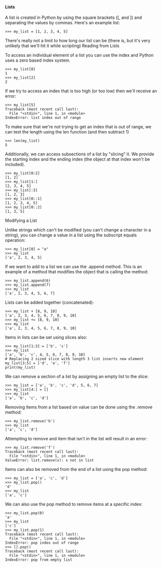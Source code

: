 #### Lists

A list is created in Python by using the square brackets ([, and ]) and separating the values by commas. Here's an example list:
```
>>> my_list = [1, 2, 3, 4, 5]
```

There's really not a limit to how long our list can be (there is, but it's very unlikely that we'll hit it while scripting)
Reading from Lists

To access an individual element of a list you can use the index and Python uses a zero based index system.
```
>>> my_list[0]
1
>>> my_list[2]
2
```
If we try to access an index that is too high (or too low) then we'll receive an error:
```
>>> my_list[5]
Traceback (most recent call last):
  File "<stdin>", line 1, in <module>
IndexError: list index out of range
```
To make sure that we're not trying to get an index that is out of range, we can test the length using the len function (and then subtract 1)
```
>>> len(my_list)
5
```
Additionally, we can access subsections of a list by "slicing" it. We provide the starting index and the ending index (the object at that index won't be included).
```
>>> my_list[0:2]
[1, 2]
>>> my_list[1:]
[2, 3, 4, 5]
>>> my_list[:3]
[1, 2, 3]
>>> my_list[0::1]
[1, 2, 3, 4, 5]
>>> my_list[0::2]
[1, 3, 5]
```
Modifying a List

Unlike strings which can't be modified (you can't change a character in a string), you can change a value in a list using the subscript equals operation:
```
>>> my_list[0] = "a"
>>> my_list
['a', 2, 3, 4, 5]
```
If we want to add to a list we can use the .append method. This is an example of a method that modifies the object that is calling the method:
```
>>> my_list.append(6)
>>> my_list.append(7)
>>> my_list
['a', 2, 3, 4, 5, 6, 7]
```
Lists can be added together (concatenated):
```
>>> my_list + [8, 9, 10]
['a', 2, 3, 4, 5, 6, 7, 8, 9, 10]
>>> my_list += [8, 9, 10]
>>> my_list
['a', 2, 3, 4, 5, 6, 7, 8, 9, 10]
```
Items in lists can be set using slices also:
```
>>> my_list[1:3] = ['b', 'c']
>>> my_list
['a', 'b', 'c', 4, 5, 6, 7, 8, 9, 10]
# Replacing 2 sized slice with length 3 list inserts new element
my_list[3:5] = ['d', 'e', 'f']
print(my_list)
```
We can remove a section of a list by assigning an empty list to the slice:
```
>>> my_list = ['a', 'b', 'c', 'd', 5, 6, 7]
>>> my_list[4:] = []
>>> my_list
['a', 'b', 'c', 'd']
```
Removing items from a list based on value can be done using the .remove method:
```
>>> my_list.remove('b')
>>> my_list
['a', 'c', 'd']
```
Attempting to remove and item that isn't in the list will result in an error:
```
>>> my_list.remove('f')
Traceback (most recent call last):
  File "<stdin>", line 1, in <module>
ValueError: list.remove(x): x not in list
```
Items can also be removed from the end of a list using the pop method:
```
>>> my_list = ['a', 'c', 'd']
>>> my_list.pop()
'd'
>>> my_list
['a', 'c']
```
We can also use the pop method to remove items at a specific index:
```
>>> my_list.pop(0)
'a'
>>> my_list
['c']
>>> my_list.pop(1)
Traceback (most recent call last):
  File "<stdin>", line 1, in <module>
IndexError: pop index out of range
>>> [].pop()
Traceback (most recent call last):
  File "<stdin>", line 1, in <module>
IndexError: pop from empty list
```
